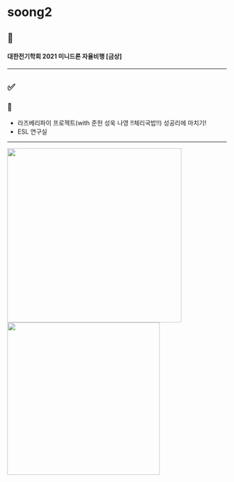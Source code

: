 # soong2
## 🎉
#### 대한전기학회 2021 미니드론 자율비행 [금상]
--------------------------------------------------
## ✅
### 💫
  + 라즈베리파이 프로젝트(with 준헌 성욱 나영 !!체리국밥!!) 성공리에 마치기!
  + ESL 연구실

--------------------------------------------------
<img src = "https://user-images.githubusercontent.com/53314694/126457529-9aa8fb12-8c65-4d4b-9ad0-61dec61ad82a.jpg" width="400px">

<img src = "https://user-images.githubusercontent.com/53314694/126457626-79733651-9367-4d2b-a38f-25b5c6fdf3c0.jpg" width="350px">
